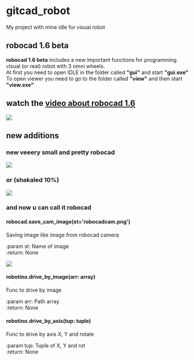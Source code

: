 # gitcad_robot
My project with mine idle for visual robot
## robocad 1.6 beta
**robocad 1.6 beta** includes a new important functions for programming visual (or real) robot with 3 omni wheels.  
At first you need to open IDLE in the folder called **"gui"** and start **"gui.exe"**  
To open viewer you need to go to the folder called **"view"** and then start **"view.exe"**  
## watch the [video about robocad 1.6](https://www.youtube.com/watch?v=frR_C2sS0FI&t=8s "Youtube")  

![](https://github.com/CrackAndDie/robocad_1.4b/blob/master/cad_low.png)
## new additions
### new veeery small and pretty robocad
![](https://github.com/CrackAndDie/gitcad_python_private/blob/master/Yandex/robocad1.6_big.png)
### or (shakaled 10%)
![](https://github.com/CrackAndDie/gitcad_python_private/blob/master/Yandex/robocad1.6_big2.jpg)
### and now u can call it robocad
#### robocad.save_cam_image(st='robocadcam.png')  

Saving image like image from robocad camera  
  
:param st: Name of image  
:return: None  

![](https://github.com/CrackAndDie/gitcad_python_private/blob/master/Yandex/bez_ugla.png)

#### robotino.drive_by_image(arr: array)

Func to drive by image

:param arr: Path array  
:return: None  

#### robotino.drive_by_axis(tup: tuple)

Func to drive by axis X, Y and rotate

:param tup: Tuple of X, Y and rot  
:return: None  
